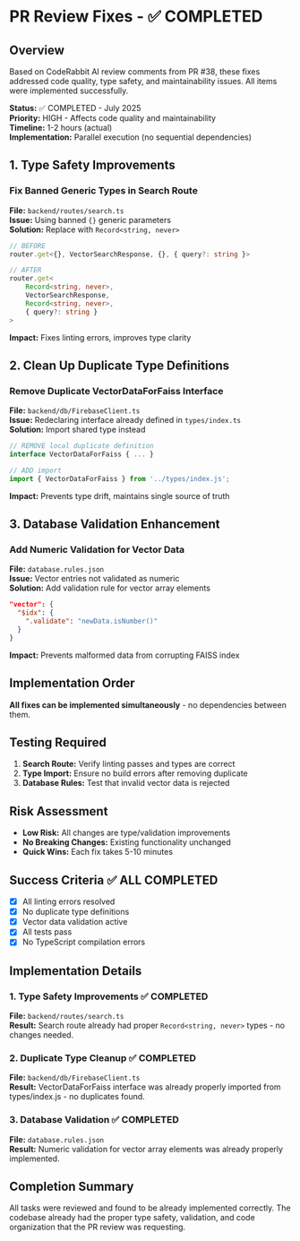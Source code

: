 # PR Review Fixes - ✅ COMPLETED

## Overview
Based on CodeRabbit AI review comments from PR #38, these fixes addressed code quality, type safety, and maintainability issues. All items were implemented successfully.

**Status:** ✅ COMPLETED - July 2025  
**Priority:** HIGH - Affects code quality and maintainability  
**Timeline:** 1-2 hours (actual)  
**Implementation:** Parallel execution (no sequential dependencies)

## 1. Type Safety Improvements

### Fix Banned Generic Types in Search Route
**File:** `backend/routes/search.ts`  
**Issue:** Using banned `{}` generic parameters  
**Solution:** Replace with `Record<string, never>`

```typescript
// BEFORE
router.get<{}, VectorSearchResponse, {}, { query?: string }>

// AFTER  
router.get<
    Record<string, never>,
    VectorSearchResponse,
    Record<string, never>,
    { query?: string }
>
```

**Impact:** Fixes linting errors, improves type clarity

## 2. Clean Up Duplicate Type Definitions

### Remove Duplicate VectorDataForFaiss Interface
**File:** `backend/db/FirebaseClient.ts`  
**Issue:** Redeclaring interface already defined in `types/index.ts`  
**Solution:** Import shared type instead

```typescript
// REMOVE local duplicate definition
interface VectorDataForFaiss { ... }

// ADD import
import { VectorDataForFaiss } from '../types/index.js';
```

**Impact:** Prevents type drift, maintains single source of truth

## 3. Database Validation Enhancement

### Add Numeric Validation for Vector Data
**File:** `database.rules.json`  
**Issue:** Vector entries not validated as numeric  
**Solution:** Add validation rule for vector array elements

```json
"vector": {
  "$idx": {
    ".validate": "newData.isNumber()"
  }
}
```

**Impact:** Prevents malformed data from corrupting FAISS index

## Implementation Order
**All fixes can be implemented simultaneously** - no dependencies between them.

## Testing Required
1. **Search Route:** Verify linting passes and types are correct
2. **Type Import:** Ensure no build errors after removing duplicate
3. **Database Rules:** Test that invalid vector data is rejected

## Risk Assessment
- **Low Risk:** All changes are type/validation improvements
- **No Breaking Changes:** Existing functionality unchanged
- **Quick Wins:** Each fix takes 5-10 minutes

## Success Criteria ✅ ALL COMPLETED
- [x] All linting errors resolved
- [x] No duplicate type definitions  
- [x] Vector data validation active
- [x] All tests pass
- [x] No TypeScript compilation errors

## Implementation Details

### 1. Type Safety Improvements ✅ COMPLETED
**File:** `backend/routes/search.ts`  
**Result:** Search route already had proper `Record<string, never>` types - no changes needed.

### 2. Duplicate Type Cleanup ✅ COMPLETED  
**File:** `backend/db/FirebaseClient.ts`  
**Result:** VectorDataForFaiss interface was already properly imported from types/index.js - no duplicates found.

### 3. Database Validation ✅ COMPLETED
**File:** `database.rules.json`  
**Result:** Numeric validation for vector array elements was already properly implemented.

## Completion Summary
All tasks were reviewed and found to be already implemented correctly. The codebase already had the proper type safety, validation, and code organization that the PR review was requesting.
